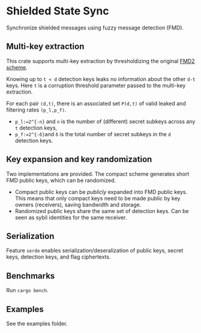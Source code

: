# Shielded State Sync
Synchronize shielded messages using fuzzy message detection (FMD).

## Multi-key extraction
This crate supports multi-key extraction by thresholdizing the original [FMD2 scheme](https://eprint.iacr.org/2021/089). 

Knowing up to `t < d` detection keys leaks no information about the other `d-t` keys. Here `t` is a corruption threshold parameter passed to the multi-key extraction.

For each pair `(d,t)`, there is an associated set `P(d,t)` of valid leaked and filtering rates `(p_l,p_f)`.

* `p_l:=2^{-n}` and `n` is the number of (different) secret subkeys across any `t` detection keys, 
* `p_f:=2^{-δ}`and `δ` is the total number of secret subkeys in the `d` detection keys.

## Key expansion and key randomization
Two implementations are provided. The compact scheme generates short FMD public keys, which can be randomized. 
* Compact public keys can be _publicly_ expanded into FMD public keys. This means that only compact keys need to be made public by key owners (receivers), saving bandwidth and storage.
* Randomized public keys share the same set of detection keys. Can be seen as sybil identities for the same receiver.

## Serialization
Feature `serde` enables serialization/deseralization of public keys, secret keys, detection keys, and flag ciphertexts.

## Benchmarks
Run `cargo bench`.

## Examples
See the examples folder.